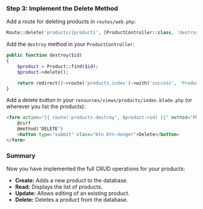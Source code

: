 ### Step 3: Implement the Delete Method
Add a route for deleting products in `routes/web.php`:
```php
Route::delete('products/{product}', [ProductController::class, 'destroy'])->name('products.destroy');
```

Add the `destroy` method in your `ProductController`:
```php
public function destroy($id)
{
    $product = Product::find($id);
    $product->delete();

    return redirect()->route('products.index')->with('success', 'Product deleted successfully!');
}
```

Add a delete button in your `resources/views/products/index.blade.php` (or wherever you list the products):
```html
<form action="{{ route('products.destroy', $product->id) }}" method="POST" style="display: inline;">
    @csrf
    @method('DELETE')
    <button type="submit" class="btn btn-danger">Delete</button>
</form>
```

### Summary
Now you have implemented the full CRUD operations for your products:
- **Create:** Adds a new product to the database.
- **Read:** Displays the list of products.
- **Update:** Allows editing of an existing product.
- **Delete:** Deletes a product from the database.

